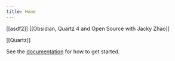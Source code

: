 ```yaml
---
title: Home
---
```


[[asdf2]]
[[Obsidian, Quartz 4 and Open Source with Jacky Zhao]]



[[Quartz]]

See the [documentation](https://quartz.jzhao.xyz) for how to get started.
